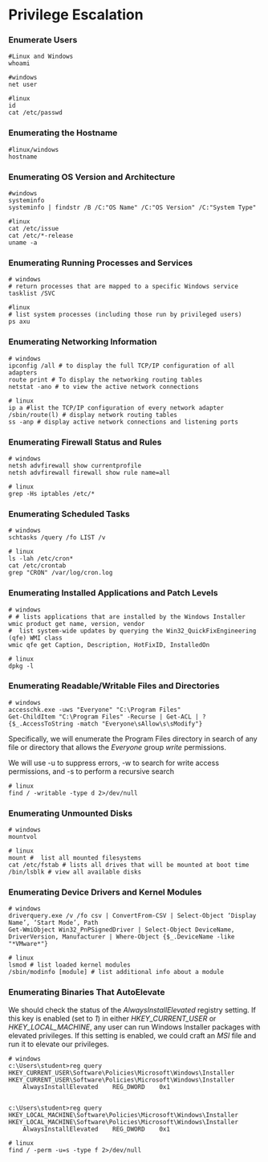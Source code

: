 # Privilege Escalation

### Enumerate Users

```
#Linux and Windows
whoami

#windows
net user

#linux
id
cat /etc/passwd
```

### **Enumerating the Hostname**

```
#linux/windows
hostname
```

### **Enumerating OS Version and Architecture**

```
#windows
systeminfo
systeminfo | findstr /B /C:"OS Name" /C:"OS Version" /C:"System Type"

#linux
cat /etc/issue
cat /etc/*-release
uname -a
```

### **Enumerating Running Processes and Services**

```
# windows
# return processes that are mapped to a specific Windows service
tasklist /SVC

#linux
# list system processes (including those run by privileged users)
ps axu
```

### **Enumerating Networking Information**

```
# windows
ipconfig /all # to display the full TCP/IP configuration of all adapters
route print # To display the networking routing tables
netstat -ano # to view the active network connections

# linux
ip a #list the TCP/IP configuration of every network adapter
/sbin/route(l) # display network routing tables
ss -anp # display active network connections and listening ports 
```

### **Enumerating Firewall Status and Rules**

```
# windows
netsh advfirewall show currentprofile
netsh advfirewall firewall show rule name=all

# linux
grep -Hs iptables /etc/*
```

### **Enumerating Scheduled Tasks**

```
# windows
schtasks /query /fo LIST /v

# linux
ls -lah /etc/cron*
cat /etc/crontab
grep "CRON" /var/log/cron.log
```

### **Enumerating Installed Applications and Patch Levels**

```
# windows
# # lists applications that are installed by the Windows Installer
wmic product get name, version, vendor 
#  list system-wide updates by querying the Win32_QuickFixEngineering (qfe) WMI class
wmic qfe get Caption, Description, HotFixID, InstalledOn

# linux
dpkg -l
```

### **Enumerating Readable/Writable Files and Directories**

```
# windows
accesschk.exe -uws "Everyone" "C:\Program Files"
Get-ChildItem "C:\Program Files" -Recurse | Get-ACL | ?{$_.AccessToString -match "Everyone\sAllow\s\sModify"}
```

Specifically, we will enumerate the Program Files directory in search of any file or directory that allows the _Everyone_ group _write_ permissions.

We will use -u to suppress errors, -w to search for write access permissions, and -s to perform a recursive search

```
# linux
find / -writable -type d 2>/dev/null
```

### **Enumerating Unmounted Disks**

```
# windows
mountvol

# linux
mount #  list all mounted filesystems
cat /etc/fstab # lists all drives that will be mounted at boot time
/bin/lsblk # view all available disks
```

### **Enumerating Device Drivers and Kernel Modules**

```
# windows
driverquery.exe /v /fo csv | ConvertFrom-CSV | Select-Object ‘Display Name’, ‘Start Mode’, Path
Get-WmiObject Win32_PnPSignedDriver | Select-Object DeviceName, DriverVersion, Manufacturer | Where-Object {$_.DeviceName -like "*VMware*"}

# linux
lsmod # list loaded kernel modules
/sbin/modinfo [module] # list additional info about a module
```

### **Enumerating Binaries That AutoElevate**

We should check the status of the _AlwaysInstallElevated_ registry setting. If this key is enabled (set to _1_) in either _HKEY\_CURRENT\_USER_ or _HKEY\_LOCAL\_MACHINE_, any user can run Windows Installer packages with elevated privileges. If this setting is enabled, we could craft an _MSI_ file and run it to elevate our privileges.

```
# windows
c:\Users\student>reg query HKEY_CURRENT_USER\Software\Policies\Microsoft\Windows\Installer
HKEY_CURRENT_USER\Software\Policies\Microsoft\Windows\Installer
    AlwaysInstallElevated    REG_DWORD    0x1


c:\Users\student>reg query HKEY_LOCAL_MACHINE\Software\Policies\Microsoft\Windows\Installer
HKEY_LOCAL_MACHINE\Software\Policies\Microsoft\Windows\Installer
    AlwaysInstallElevated    REG_DWORD    0x1
    
# linux
find / -perm -u=s -type f 2>/dev/null
```









